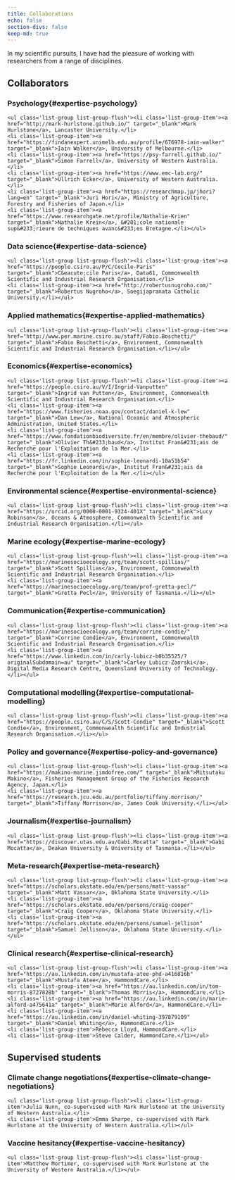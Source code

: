 ```yaml
---
title: Collaborations
echo: false
section-divs: false
keep-md: true
---
```



In my scientific pursuits, I have had the pleasure of working with researchers from a range of disciplines.



## Collaborators

### Psychology{#expertise-psychology}

```{=html}
<ul class='list-group list-group-flush'><li class='list-group-item'><a href="http://mark-hurlstone.github.io/" target="_blank">Mark Hurlstone</a>, Lancaster University.</li>
<li class='list-group-item'><a href="https://findanexpert.unimelb.edu.au/profile/676978-iain-walker" target="_blank">Iain Walker</a>, University of Melbourne.</li>
<li class='list-group-item'><a href="https://psy-farrell.github.io/" target="_blank">Simon Farrell</a>, University of Western Australia.</li>
<li class='list-group-item'><a href="https://www.emc-lab.org/" target="_blank">Ullrich Ecker</a>, University of Western Australia.</li>
<li class='list-group-item'><a href="https://researchmap.jp/jhori?lang=en" target="_blank">Juri Hori</a>, Ministry of Agriculture, Forestry and Fisheries of Japan.</li>
<li class='list-group-item'><a href="https://www.researchgate.net/profile/Nathalie-Krien" target="_blank">Nathalie Krein</a>, &#201;cole nationale sup&#233;rieure de techniques avanc&#233;es Bretagne.</li></ul>
```

### Data science{#expertise-data-science}

```{=html}
<ul class='list-group list-group-flush'><li class='list-group-item'><a href="https://people.csiro.au/P/C/Cecile-Paris" target="_blank">C&eacute;cile Paris</a>, Data61, Commonwealth Scientific and Industrial Research Organisation.</li>
<li class='list-group-item'><a href="http://robertusnugroho.com/" target="_blank">Robertus Nugroho</a>, Soegijapranata Catholic University.</li></ul>
```

### Applied mathematics{#expertise-applied-mathematics}

```{=html}
<ul class='list-group list-group-flush'><li class='list-group-item'><a href="http://www.per.marine.csiro.au/staff/Fabio.Boschetti/" target="_blank">Fabio Boschetti</a>, Environment, Commonwealth Scientific and Industrial Research Organisation.</li></ul>
```

### Economics{#expertise-economics}

```{=html}
<ul class='list-group list-group-flush'><li class='list-group-item'><a href="https://people.csiro.au/V/I/Ingrid-Vanputten" target="_blank">Ingrid van Putten</a>, Environment, Commonwealth Scientific and Industrial Research Organisation.</li>
<li class='list-group-item'><a href="https://www.fisheries.noaa.gov/contact/daniel-k-lew" target="_blank">Dan Lew</a>, National Oceanic and Atmospheric Administration, United States.</li>
<li class='list-group-item'><a href="https://www.fondationbiodiversite.fr/en/membre/olivier-thebaud/" target="_blank">Olivier Th&#233;baud</a>, Institut Fran&#231;ais de Recherche pour l'Exploitation de la Mer.</li>
<li class='list-group-item'><a href="https://fr.linkedin.com/in/sophie-leonardi-10a51b54" target="_blank">Sophie Leonardi</a>, Institut Fran&#231;ais de Recherche pour l'Exploitation de la Mer.</li></ul>
```

### Environmental science{#expertise-environmental-science}

```{=html}
<ul class='list-group list-group-flush'><li class='list-group-item'><a href="https://orcid.org/0000-0001-9324-401X" target="_blank">Lucy Robinson</a>, Oceans & Atmosphere, Commonwealth Scientific and Industrial Research Organisation.</li></ul>
```

### Marine ecology{#expertise-marine-ecology}

```{=html}
<ul class='list-group list-group-flush'><li class='list-group-item'><a href="https://marinesocioecology.org/team/scott-spillias/" target="_blank">Scott Spillias</a>, Environment, Commonwealth Scientific and Industrial Research Organisation.</li>
<li class='list-group-item'><a href="https://marinesocioecology.org/team/prof-gretta-pecl/" target="_blank">Gretta Pecl</a>, University of Tasmania.</li></ul>
```

### Communication{#expertise-communication}

```{=html}
<ul class='list-group list-group-flush'><li class='list-group-item'><a href="https://marinesocioecology.org/team/corrine-condie/" target="_blank">Corrine Condie</a>, Environment, Commonwealth Scientific and Industrial Research Organisation.</li>
<li class='list-group-item'><a href="https://www.linkedin.com/in/carly-lubicz-b0b35525/?originalSubdomain=au" target="_blank">Carley Lubicz-Zaorski</a>, Digital Media Research Centre, Queensland University of Technology.</li></ul>
```

### Computational modelling{#expertise-computational-modelling}

```{=html}
<ul class='list-group list-group-flush'><li class='list-group-item'><a href="https://people.csiro.au/C/S/Scott-Condie" target="_blank">Scott Condie</a>, Environment, Commonwealth Scientific and Industrial Research Organisation.</li></ul>
```

### Policy and governance{#expertise-policy-and-governance}

```{=html}
<ul class='list-group list-group-flush'><li class='list-group-item'><a href="https://makino-marine.jimdofree.com/" target="_blank">Mitsutaku Makino</a>, Fisheries Management Group of the Fisheries Research Agency, Japan.</li>
<li class='list-group-item'><a href="https://research.jcu.edu.au/portfolio/tiffany.morrison/" target="_blank">Tiffany Morrison</a>, James Cook University.</li></ul>
```

### Journalism{#expertise-journalism}

```{=html}
<ul class='list-group list-group-flush'><li class='list-group-item'><a href="https://discover.utas.edu.au/Gabi.Mocatta" target="_blank">Gabi Mocatta</a>, Deakan University & University of Tasmania.</li></ul>
```

### Meta-research{#expertise-meta-research}

```{=html}
<ul class='list-group list-group-flush'><li class='list-group-item'><a href="https://scholars.okstate.edu/en/persons/matt-vassar" target="_blank">Matt Vassar</a>, Oklahoma State University.</li>
<li class='list-group-item'><a href="https://scholars.okstate.edu/en/persons/craig-cooper" target="_blank">Craig Cooper</a>, Oklahoma State University.</li>
<li class='list-group-item'><a href="https://scholars.okstate.edu/en/persons/samuel-jellison" target="_blank">Samuel Jellison</a>, Oklahoma State University.</li></ul>
```

### Clinical research{#expertise-clinical-research}

```{=html}
<ul class='list-group list-group-flush'><li class='list-group-item'><a href="https://au.linkedin.com/in/mustafa-atee-phd-a416816b" target="_blank">Mustafa Atee</a>, HammondCare.</li>
<li class='list-group-item'><a href="https://au.linkedin.com/in/tom-morris-8727828b" target="_blank">Thomas Morris</a>, HammondCare.</li>
<li class='list-group-item'><a href="https://au.linkedin.com/in/marie-alford-a475641a" target="_blank">Marie Alford</a>, HammondCare.</li>
<li class='list-group-item'><a href="https://au.linkedin.com/in/daniel-whiting-397879109" target="_blank">Daniel Whiting</a>, HammondCare.</li>
<li class='list-group-item'>Rebecca Lloyd, HammondCare.</li>
<li class='list-group-item'>Steve Calder, HammondCare.</li></ul>
```



## Supervised students

### Climate change negotiations{#expertise-climate-change-negotiations}

```{=html}
<ul class='list-group list-group-flush'><li class='list-group-item'>Julia Nunn, co-supervised with Mark Hurlstone at the University of Western Australia.</li>
<li class='list-group-item'>Emma Sharpe, co-supervised with Mark Hurlstone at the University of Western Australia.</li></ul>
```

### Vaccine hesitancy{#expertise-vaccine-hesitancy}

```{=html}
<ul class='list-group list-group-flush'><li class='list-group-item'>Matthew Mortimer, co-supervised with Mark Hurlstone at the University of Western Australia.</li></ul>
```
